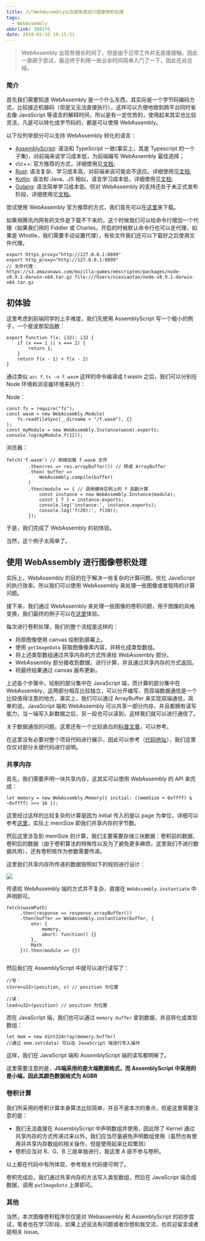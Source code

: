 ```yaml
---
title: 入门WebAssembly以及使用其进行图像卷积处理
tags:
  - WebAssembly
abbrlink: 308376
date: 2019-02-16 19:15:51
---
```


> WebAssembly 出现有很长时间了，但是由于日常工作并无直接接触，因此一直疏于尝试，最近终于利用一些业余时间简单入门了一下，因此在此总结。

### 简介

首先我们需要知道 WebAssembly 是一个什么东西，其实际是一个字节码编码方式，比较接近机器码（但是又无法直接执行），这样可以方便地做到跨平台同时省去像 JavaScript 等语言的解释时间，所以是有一定优势的，使用起来其实也比较灵活，凡是可以转化成字节码的，都是可以使用 WebAssembly。

以下仅列举部分可以支持 WebAssembly 转化的语言：

* [AssemblyScript](https://github.com/AssemblyScript/assemblyscript): 语法和 TypeScript 一致(事实上，其是 Typescript 的一个子集)，对前端来说学习成本低，为前端编写 WebAssembly 最佳选择；
* c\c++: 官方推荐的方式，详细使用见[文档](http://webassembly.org.cn/getting-started/developers-guide/);
* [Rust](https://www.rust-lang.org/): 语法复杂、学习成本高，对前端来说可能会不适应。详细使用见[文档](https://github.com/rust-lang-nursery/rust-wasm);
* [Kotlin](http://kotlinlang.org/): 语法和 Java、JS 相似，语言学习成本低，详细使用见[文档](https://kotlinlang.org/docs/reference/native-overview.html);
* [Golang](https://golang.org/): 语法简单学习成本低。但对 WebAssembly 的支持还处于未正式发布阶段，详细使用见[文档](https://blog.gopheracademy.com/advent-2017/go-wasm/)。

尝试使用 WebAssembly 官方推荐的方式，我们首先可以在[这里](http://webassembly.org.cn/getting-started/developers-guide/)来下载。

如果用腾讯内网有的文件是下载不下来的，这个时候我们可以给命令行增加一个代理（如果我们用的 Fiddler 或 Charles，开启的时候默认命令行也可以走代理，如果是 Whistle，我们需要手动设置代理），有些文件我们还可以下载好之后使用文件代理。

```
export https_proxy="http://127.0.0.1:8899"
export http_proxy="http://127.0.0.1:8899"
// 文件代理：
https://s3.amazonaws.com/mozilla-games/emscripten/packages/node-v8.9.1-darwin-x64.tar.gz file:///Users/niexiaotao/node-v8.9.1-darwin-x64.tar.gz
```

## 初体验

这里考虑到前端同学的上手难度，我们先使用 AssemblyScript 写一个极小的例子，一个斐波那契函数：

```
export function f(x: i32): i32 {
    if (x === 1 || x === 2) {
        return 1;
    }
    return f(x - 1) + f(x - 2)
}
```

通过类似 `asc f.ts -o f.wasm` 这样的命令编译成 f.wasm 之后，我们可以分别在 Node 环境和浏览器环境来执行：

Node：

```
const fs = require("fs");
const wasm = new WebAssembly.Module(
    fs.readFileSync(__dirname + "/f.wasm"), {}
);
const myModule = new WebAssembly.Instance(wasm).exports;
console.log(myModule.f(12));
```

浏览器：

```
fetch('f.wasm') // 网络加载 f.wasm 文件
        .then(res => res.arrayBuffer()) // 转成 ArrayBuffer
        .then( buffer =>
            WebAssembly.compile(buffer)
        )
        .then(module => { // 调用模块实例上的 f 函数计算
            const instance = new WebAssembly.Instance(module);
            const { f } = instance.exports;
            console.log('instance:', instance.exports);
            console.log('f(20):', f(20));
        });
```

于是，我们完成了 WebAssembly 的初体验。

当然，这个例子太简单了。

## 使用 WebAssembly 进行图像卷积处理

实际上，WebAssembly 的目的在于解决一些复杂的计算问题，优化 JavaScript 的执行效率。所以我们可以使用 WebAssembly 来处理一些图像或者矩阵的计算问题。

接下来，我们通过 WebAssembly 来处理一些图像的卷积问题，用于图像的风格变换，我们最终的例子可以在[这里](http://assembly.niexiaotao.com/)体验。

每次进行卷积处理，我们的整个流程是这样的：

* 将原图像使用 canvas 绘制到屏幕上。
* 使用 `getImageData` 获取图像像素内容，并转化成类型数组。
* 将上述类型数组通过共享内存的方式传递给 WebAssembly 部分。
* WebAssembly 部分接收到数据，进行计算，并且通过共享内存的方式返回。
* 将最终结果通过 canvas 画布更新。

上述各个步骤中，绘制的部分集中在 JavaScript 端，而计算的部分集中在 WebAssembly，这两部分相互比较独立，可以分开编写，而双端数据通信是一个比较值得注意的地方，事实上，我们可以通过 ArrayBuffer 来实现双端通信，简单的说，JavaScript 端和 WebAssembly 可以共享一部分内存，并且都拥有读写能力，当一端写入新数据之后，另一段也可以读到，这样我们就可以进行通信了。

关于数据通信的问题，这里还有一个比较直白的[科普文章](https://segmentfault.com/a/1190000010434237)，可以参考。

在这里没有必要对整个项目代码进行展示，因此可以参考（[代码地址](https://github.com/aircloud/assemConvolution)），我们这里仅仅对部分关键代码进行说明。

### 共享内存

首先，我们需要声明一块共享内存，这其实可以使用 WebAssembly 的 API 来完成：

```
let memory = new WebAssembly.Memory({ initial: ((memSize + 0xffff) & ~0xffff) >>> 16 });
```

这里经过这样的比较复杂的计算是因为 initial 传入的是以 page 为单位，详细可以参考[这里](https://developer.mozilla.org/en-US/docs/Web/JavaScript/Reference/Global_Objects/WebAssembly/Memory)，实际上 memSize 即我们共享内存的字节数。

然后这里涉及到 memSize 的计算，我们主要需要存储三块数据：卷积前的数据、卷积后的数据（由于卷积算法的特殊性以及为了避免更多麻烦，这里我们不进行数据共用），还有卷积核作为参数需要传递。

这里我们共享内存所传递的数据按照如下的规则进行设计：

![](http://niexiaotao.cn/img/ker1.jpg)

传递给 WebAssembly 端的方式并不复杂，直接在 `WebAssembly.instantiate` 中声明即可。 

```
fetch(wasmPath)
     .then(response => response.arrayBuffer())
     .then(buffer => WebAssembly.instantiate(buffer, {
         env: {
             memory,
             abort: function() {}
         },
         Math
     })).then(module => {})
                
```

然后我们在 AssemblyScript 中就可以进行读写了：

```
//写：
store<u32>(position, v) // position 为位置

//读：
load<u32>(position) // position 为位置
```

而在 JavaScript 端，我们也可以通过 `memory.buffer` 拿到数据，并且转化成类型数组：

```
let mem = new Uint32Array(memory.buffer)
//通过 mem.set(data) 可以在 JavaScript 端进行写入操作
```

这样，我们在 JavaScript 端和 AssemblyScript 端的读写都明晰了。

这里需要注意的是，**JS端采用的是大端数据格式，而 AssemblyScript 中采用的是小端，因此其颜色数据格式为 AGBR**

### 卷积计算

我们所采用的卷积计算本身算法比较简单，并且不是本次的重点，但是这里需要注意的是：

* 我们无法直接在 AssemblyScript 中声明数组并使用，因此除了 Kernel 通过共享内存的方式传递过来以外，我们应当尽量避免声明数组使用（虽然也有使用非共享内存数组的相关操作，但是使用起来比较繁琐）
* 卷积应当对 R、G、B 三层单独进行，我这里 A 层不参与卷积。

以上都在代码中有所体现，参考相关代码便可明了。

卷积完成后，我们通过共享内存的方法写入类型数组，然后在 JavaScript 端合成数据，调用 `putImageData` 上屏即可。

### 其他

当然，本次图像卷积程序仅仅是对 Webassembly 和 AssemblyScript 的初步尝试，笔者也在学习阶段，如果上述说法有问题或者你想和我交流，也欢迎留言或者提相关 issue。
